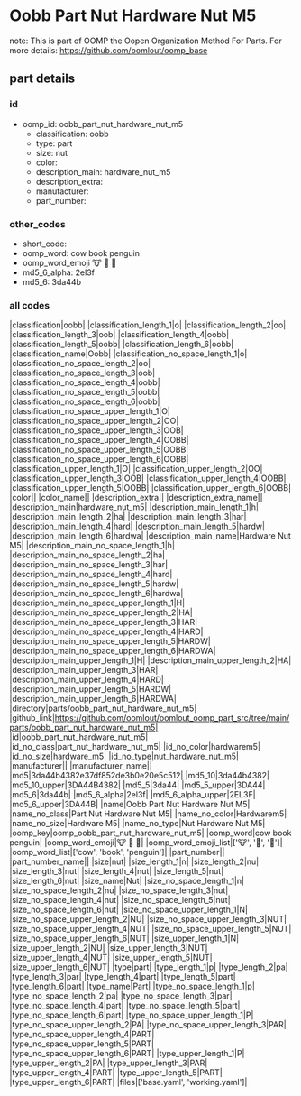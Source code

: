 # Oobb Part Nut Hardware Nut M5  

note: This is part of OOMP the Oopen Organization Method For Parts. For more details: https://github.com/oomlout/oomp_base

##  part details





### id
* oomp_id: oobb_part_nut_hardware_nut_m5
  * classification: oobb
  * type: part
  * size: nut
  * color: 
  * description_main: hardware_nut_m5
  * description_extra: 
  * manufacturer: 
  * part_number: 

### other_codes
* short_code: 
* oomp_word: cow book penguin
* oomp_word_emoji :cow: :book: :penguin:
* md5_6_alpha: 2el3f
* md5_6: 3da44b

### all codes 
|classification|oobb|
|classification_length_1|o|
|classification_length_2|oo|
|classification_length_3|oob|
|classification_length_4|oobb|
|classification_length_5|oobb|
|classification_length_6|oobb|
|classification_name|Oobb|
|classification_no_space_length_1|o|
|classification_no_space_length_2|oo|
|classification_no_space_length_3|oob|
|classification_no_space_length_4|oobb|
|classification_no_space_length_5|oobb|
|classification_no_space_length_6|oobb|
|classification_no_space_upper_length_1|O|
|classification_no_space_upper_length_2|OO|
|classification_no_space_upper_length_3|OOB|
|classification_no_space_upper_length_4|OOBB|
|classification_no_space_upper_length_5|OOBB|
|classification_no_space_upper_length_6|OOBB|
|classification_upper_length_1|O|
|classification_upper_length_2|OO|
|classification_upper_length_3|OOB|
|classification_upper_length_4|OOBB|
|classification_upper_length_5|OOBB|
|classification_upper_length_6|OOBB|
|color||
|color_name||
|description_extra||
|description_extra_name||
|description_main|hardware_nut_m5|
|description_main_length_1|h|
|description_main_length_2|ha|
|description_main_length_3|har|
|description_main_length_4|hard|
|description_main_length_5|hardw|
|description_main_length_6|hardwa|
|description_main_name|Hardware Nut M5|
|description_main_no_space_length_1|h|
|description_main_no_space_length_2|ha|
|description_main_no_space_length_3|har|
|description_main_no_space_length_4|hard|
|description_main_no_space_length_5|hardw|
|description_main_no_space_length_6|hardwa|
|description_main_no_space_upper_length_1|H|
|description_main_no_space_upper_length_2|HA|
|description_main_no_space_upper_length_3|HAR|
|description_main_no_space_upper_length_4|HARD|
|description_main_no_space_upper_length_5|HARDW|
|description_main_no_space_upper_length_6|HARDWA|
|description_main_upper_length_1|H|
|description_main_upper_length_2|HA|
|description_main_upper_length_3|HAR|
|description_main_upper_length_4|HARD|
|description_main_upper_length_5|HARDW|
|description_main_upper_length_6|HARDWA|
|directory|parts/oobb_part_nut_hardware_nut_m5|
|github_link|https://github.com/oomlout/oomlout_oomp_part_src/tree/main/parts/oobb_part_nut_hardware_nut_m5|
|id|oobb_part_nut_hardware_nut_m5|
|id_no_class|part_nut_hardware_nut_m5|
|id_no_color|hardwarem5|
|id_no_size|hardware_m5|
|id_no_type|nut_hardware_nut_m5|
|manufacturer||
|manufacturer_name||
|md5|3da44b4382e37df852de3b0e20e5c512|
|md5_10|3da44b4382|
|md5_10_upper|3DA44B4382|
|md5_5|3da44|
|md5_5_upper|3DA44|
|md5_6|3da44b|
|md5_6_alpha|2el3f|
|md5_6_alpha_upper|2EL3F|
|md5_6_upper|3DA44B|
|name|Oobb Part Nut Hardware Nut M5|
|name_no_class|Part Nut Hardware Nut M5|
|name_no_color|Hardwarem5|
|name_no_size|Hardware M5|
|name_no_type|Nut Hardware Nut M5|
|oomp_key|oomp_oobb_part_nut_hardware_nut_m5|
|oomp_word|cow book penguin|
|oomp_word_emoji|:cow: :book: :penguin:|
|oomp_word_emoji_list|[':cow:', ':book:', ':penguin:']|
|oomp_word_list|['cow', 'book', 'penguin']|
|part_number||
|part_number_name||
|size|nut|
|size_length_1|n|
|size_length_2|nu|
|size_length_3|nut|
|size_length_4|nut|
|size_length_5|nut|
|size_length_6|nut|
|size_name|Nut|
|size_no_space_length_1|n|
|size_no_space_length_2|nu|
|size_no_space_length_3|nut|
|size_no_space_length_4|nut|
|size_no_space_length_5|nut|
|size_no_space_length_6|nut|
|size_no_space_upper_length_1|N|
|size_no_space_upper_length_2|NU|
|size_no_space_upper_length_3|NUT|
|size_no_space_upper_length_4|NUT|
|size_no_space_upper_length_5|NUT|
|size_no_space_upper_length_6|NUT|
|size_upper_length_1|N|
|size_upper_length_2|NU|
|size_upper_length_3|NUT|
|size_upper_length_4|NUT|
|size_upper_length_5|NUT|
|size_upper_length_6|NUT|
|type|part|
|type_length_1|p|
|type_length_2|pa|
|type_length_3|par|
|type_length_4|part|
|type_length_5|part|
|type_length_6|part|
|type_name|Part|
|type_no_space_length_1|p|
|type_no_space_length_2|pa|
|type_no_space_length_3|par|
|type_no_space_length_4|part|
|type_no_space_length_5|part|
|type_no_space_length_6|part|
|type_no_space_upper_length_1|P|
|type_no_space_upper_length_2|PA|
|type_no_space_upper_length_3|PAR|
|type_no_space_upper_length_4|PART|
|type_no_space_upper_length_5|PART|
|type_no_space_upper_length_6|PART|
|type_upper_length_1|P|
|type_upper_length_2|PA|
|type_upper_length_3|PAR|
|type_upper_length_4|PART|
|type_upper_length_5|PART|
|type_upper_length_6|PART|
|files|['base.yaml', 'working.yaml']|
